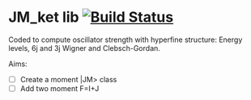 # **JM_ket** lib [![Build Status](https://travis-ci.com/a-lemonnier/ket_JM.svg?branch=master)](https://travis-ci.com/a-lemonnier/ket_JM)

Coded to compute oscillator strength with hyperfine structure: Energy levels, 6j and 3j Wigner and Clebsch-Gordan.

Aims:
- [ ] Create a moment |JM> class
- [ ] Add two moment F=I+J 
